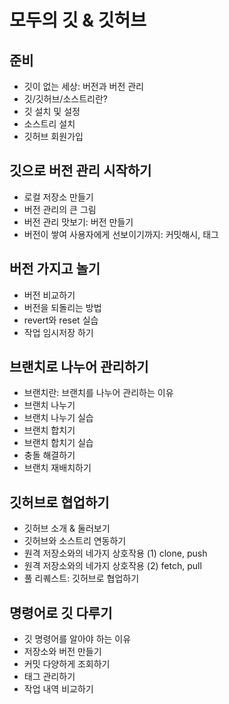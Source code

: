 # 모두의 깃 & 깃허브

## 준비

- 깃이 없는 세상: 버전과 버전 관리
- 깃/깃허브/소스트리란?
- 깃 설치 및 설정
- 소스트리 설치
- 깃허브 회원가입

## 깃으로 버전 관리 시작하기

- 로컬 저장소 만들기
- 버전 관리의 큰 그림
- 버전 관리 맛보기: 버전 만들기
- 버전이 쌓여 사용자에게 선보이기까지: 커밋해시, 태그

## 버전 가지고 놀기

- 버전 비교하기
- 버전을 되돌리는 방법
- revert와 reset 실습
- 작업 임시저장 하기

## 브랜치로 나누어 관리하기

- 브랜치란: 브랜치를 나누어 관리하는 이유
- 브랜치 나누기
- 브랜치 나누기 실습
- 브랜치 합치기
- 브랜치 합치기 실습
- 충돌 해결하기
- 브랜치 재배치하기

## 깃허브로 협업하기

- 깃허브 소개 & 둘러보기
- 깃허브와 소스트리 연동하기
- 원격 저장소와의 네가지 상호작용 (1) clone, push
- 원격 저장소와의 네가지 상호작용 (2) fetch, pull
- 풀 리퀘스트: 깃허브로 협업하기

## 명령어로 깃 다루기

- 깃 명령어를 알아야 하는 이유
- 저장소와 버전 만들기
- 커밋 다양하게 조회하기
- 태그 관리하기
- 작업 내역 비교하기
